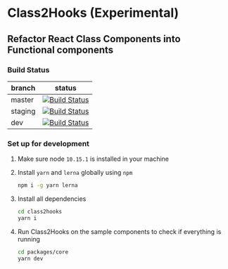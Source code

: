 # Class2Hooks (Experimental)

## Refactor React Class Components into Functional components

### Build Status

| branch  | status                                                                                                                     |
| ------- | -------------------------------------------------------------------------------------------------------------------------- |
| master  | [![Build Status](https://travis-ci.org/walleXD/class2hooks.svg?branch=master)](https://travis-ci.org/walleXD/class2hooks)  |
| staging | [![Build Status](https://travis-ci.org/walleXD/class2hooks.svg?branch=staging)](https://travis-ci.org/walleXD/class2hooks) |
| dev     | [![Build Status](https://travis-ci.org/walleXD/class2hooks.svg?branch=dev)](https://travis-ci.org/walleXD/class2hooks)     |

### Set up for development

1. Make sure node `10.15.1` is installed in your machine
2. Install `yarn` and `lerna` globally using `npm`

   ```bash
   npm i -g yarn lerna
   ```

3. Install all dependencies

   ```bash
   cd class2hooks
   yarn i
   ```

4. Run Class2Hooks on the sample components to check if everything is running

   ```bash
   cd packages/core
   yarn dev
   ```
